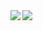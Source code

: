 
<a href="https://github.com/alexxxdev">
  <img align="left" src="https://github-readme-stats.vercel.app/api?username=TalbotGooday&theme=graywhite" />
</a>
<a href="https://github.com/alexxxdev">  
  <img align="left" src="https://github-readme-stats.vercel.app/api/top-langs?username=TalbotGooday&theme=graywhite" /
</a>
